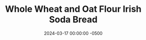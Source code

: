 ---
layout: post
title:  "Whole Wheat and Oat Flour Irish Soda Bread"
date:   2024-03-17 00:00:00 -0500
categories:
- Recipes
- Bread
permalink: /recipes/irish-soda-bread
image: /assets/Food/Bread/Irish/irish-cover.jpg
ing: irish-ing
facts: irish-facts
section1: 
start2: 
section2: 
start3: 
section3: 
start4: 
section4: 
start5: 
section5: 
Prep: 10
Rest: 
Cook: 50
Source1: https://www.youtube.com/watch?v=vUSiK7Us-iY
Source2: 
whisk: https://s.samsungfood.com/HCU9g
tags: 
- whole wheat
- oat flour
- irish
- bread
- sandwich
- toast
- shepard's pie
- shepards pie
- st patricks day
- st patrick's day
- buttermilk
Description: This Irish Soda Bread is healthier than traditional, as it's packed with much more fiber and nutrients due to the whole wheat and oat flours. This is a quick bread recipe that relies on the reaction between baking soda and buttermilk, giving you a delicious bread in a fraction of the time. It goes great with my <a href="shepards-pie">Cauliflower Mash Shepard's Pie</a> for a hearty dinner
Instructions: 
- Preheat your oven to 450F, and take out a large cookie sheet. Lightly grease it with oil. For a crispier crust, you can instead bake on a preheated pizza stone. Just use parchment paper, so it's easier to get the loaf in<br><br>

- Combine all the dry ingredients in a large mixing bowl - oat flour, whole wheat flour, cornstarch, baking soda, and salt<br><br>

- In a separate bowl, whisk together the buttermilk and egg until well combined<br><br>
- <center><img src="/assets/Food/Bread/Irish/irish-3.jpg" alt="" class="instruction-image"></center><br>

- Pour the wet mixture into the dry. Using a wooden spoon, gently stir the mixture until a dough forms. Be careful not to overmix<br><br>

- Transfer the dough onto a floured surface and knead it gently a few times to shape it into a round circle. Place the shaped dough into the prepared skillet or baking pan<br><br>

- Using a sharp knife, score a cross on the top of the dough. This helps the bread expand while baking<br><br>
- <center><img src="/assets/Food/Bread/Irish/irish-6.jpg" alt="" class="instruction-image"></center><br>

- Bake in the preheated 450F oven for 10 minutes. Reduce the temperature to 400F, and continue baking for another 35-40 minutes, or until the bread is deep golden brown and sounds hollow when tapped on the bottom<br><br>
- <center><img src="/assets/Food/Bread/Irish/irish-7.jpg" alt="" class="instruction-image"></center><br>

- Remove from the oven and allow it to cool in the pan for a few minutes. Transfer the bread to a wire rack to cool completely before slicing<br><br>

- Store any leftovers in an airtight container at room temperature for up to 2-3 days, or freeze for longer storage
---